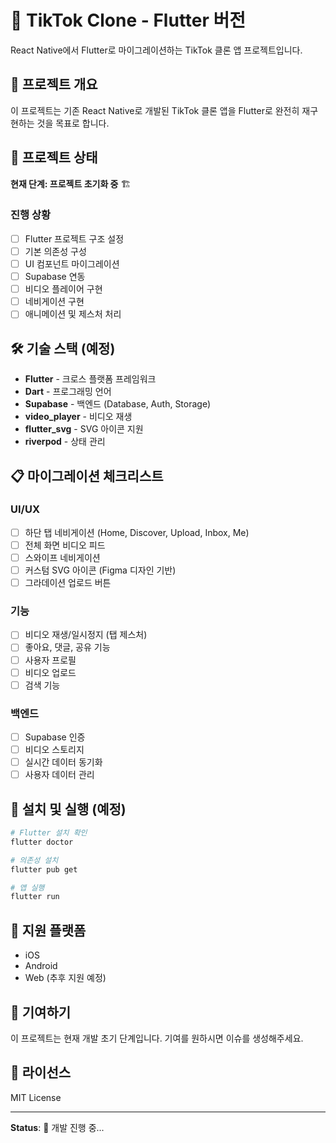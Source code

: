 # 📱 TikTok Clone - Flutter 버전

React Native에서 Flutter로 마이그레이션하는 TikTok 클론 앱 프로젝트입니다.

## 🎯 프로젝트 개요

이 프로젝트는 기존 React Native로 개발된 TikTok 클론 앱을 Flutter로 완전히 재구현하는 것을 목표로 합니다.

## 🚀 프로젝트 상태

**현재 단계: 프로젝트 초기화 중** 🏗️

### 진행 상황
- [ ] Flutter 프로젝트 구조 설정
- [ ] 기본 의존성 구성
- [ ] UI 컴포넌트 마이그레이션
- [ ] Supabase 연동
- [ ] 비디오 플레이어 구현
- [ ] 네비게이션 구현
- [ ] 애니메이션 및 제스처 처리

## 🛠 기술 스택 (예정)

- **Flutter** - 크로스 플랫폼 프레임워크
- **Dart** - 프로그래밍 언어
- **Supabase** - 백엔드 (Database, Auth, Storage)
- **video_player** - 비디오 재생
- **flutter_svg** - SVG 아이콘 지원
- **riverpod** - 상태 관리

## 📋 마이그레이션 체크리스트

### UI/UX
- [ ] 하단 탭 네비게이션 (Home, Discover, Upload, Inbox, Me)
- [ ] 전체 화면 비디오 피드
- [ ] 스와이프 네비게이션
- [ ] 커스텀 SVG 아이콘 (Figma 디자인 기반)
- [ ] 그라데이션 업로드 버튼

### 기능
- [ ] 비디오 재생/일시정지 (탭 제스처)
- [ ] 좋아요, 댓글, 공유 기능
- [ ] 사용자 프로필
- [ ] 비디오 업로드
- [ ] 검색 기능

### 백엔드
- [ ] Supabase 인증
- [ ] 비디오 스토리지
- [ ] 실시간 데이터 동기화
- [ ] 사용자 데이터 관리

## 🔧 설치 및 실행 (예정)

```bash
# Flutter 설치 확인
flutter doctor

# 의존성 설치
flutter pub get

# 앱 실행
flutter run
```

## 📱 지원 플랫폼

- iOS
- Android
- Web (추후 지원 예정)

## 🤝 기여하기

이 프로젝트는 현재 개발 초기 단계입니다. 기여를 원하시면 이슈를 생성해주세요.

## 📄 라이선스

MIT License

---

**Status**: 🚧 개발 진행 중...